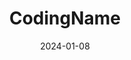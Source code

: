 ﻿---
title: CodingName
toc: false
type: specs
date: "2024-01-08"
draft: false
specification: VEC
version: 2.1.0
documentType: "Recommendation"
elementType: Class
classes:
  - CodingName
menu_name: vec-2.1.0
---
